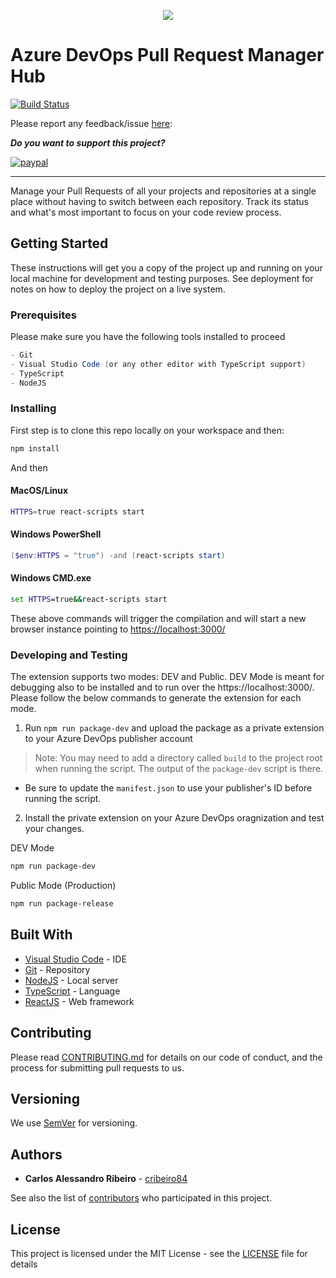 <p align="center">
  <img src="marketplace/logo.png?raw=true" />
</p>

# Azure DevOps Pull Request Manager Hub

[![Build Status](https://dev.azure.com/caixaazul/Pull%20Request%20Manager%20Hub/_apis/build/status/cribeiro84.azure-devops-pull-request-hub?branchName=main)](https://dev.azure.com/caixaazul/Pull%20Request%20Manager%20Hub/_build/latest?definitionId=11&branchName=main)

Please report any feedback/issue [here](https://github.com/cribeiro84/azure-devops-pull-request-hub):

***Do you want to support this project?***

[![paypal](https://www.paypalobjects.com/en_US/i/btn/btn_donateCC_LG.gif)](https://www.paypal.com/donate/?business=PJYCMSELR9D2W&item_name=Open+Source+projects&currency_code=USD)

------


Manage your Pull Requests of all your projects and repositories at a single place without having to switch between each repository. Track its status and what's most important to focus on your code review process.

## Getting Started

These instructions will get you a copy of the project up and running on your local machine for development and testing purposes. See deployment for notes on how to deploy the project on a live system.

### Prerequisites

Please make sure you have the following tools installed to proceed

```csharp
- Git
- Visual Studio Code (or any other editor with TypeScript support)
- TypeScript
- NodeJS
```

### Installing

First step is to clone this repo locally on your workspace and then:

```bash
npm install
```

And then

#### MacOS/Linux

```bash
HTTPS=true react-scripts start
```

#### Windows PowerShell

```powershell
($env:HTTPS = "true") -and (react-scripts start)
```

#### Windows CMD.exe

```cmd
set HTTPS=true&&react-scripts start
```

These above commands will trigger the compilation and will start a new browser instance pointing to <https://localhost:3000/>

### Developing and Testing

The extension supports two modes: DEV and Public. DEV Mode is meant for debugging also to be installed and to run over the https://localhost:3000/.
Please follow the below commands to generate the extension for each mode.

1. Run `npm run package-dev` and upload the package as a private extension to your  Azure DevOps publisher account

  > Note: You may need to add a directory called `build` to the project root when running the script. The output of the `package-dev` script is there.

- Be sure to update the `manifest.json` to use your publisher's ID before running the script.

2. Install the private extension on your Azure DevOps oragnization and test your changes.

DEV Mode

```bash
npm run package-dev
```

Public Mode (Production)

```bash
npm run package-release
```

## Built With

* [Visual Studio Code](https://code.visualstudio.com/) - IDE
* [Git](https://git-scm.com/) - Repository
* [NodeJS](https://nodejs.org/en/) - Local server
* [TypeScript](https://www.typescriptlang.org/) - Language
* [ReactJS](https://reactjs.org/) - Web framework

## Contributing

Please read [CONTRIBUTING.md](CONTRIBUTING.md) for details on our code of conduct, and the process for submitting pull requests to us.

## Versioning

We use [SemVer](http://semver.org/) for versioning. 

## Authors

* **Carlos Alessandro Ribeiro** - [cribeiro84](https://github.com/cribeiro84)

See also the list of [contributors](https://github.com/cribeiro84/azure-devops-pull-request-hub/graphs/contributors) who participated in this project.

## License

This project is licensed under the MIT License - see the [LICENSE](LICENSE) file for details

